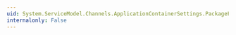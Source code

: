 ```yaml
---
uid: System.ServiceModel.Channels.ApplicationContainerSettings.PackageFullName
internalonly: False
---
```

